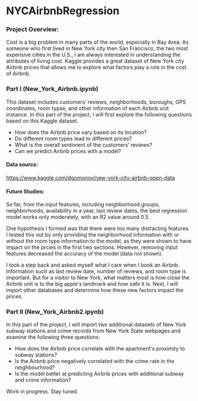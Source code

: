 # NYCAirbnbRegression
### Project Overview:
Cost is a big problem in many parts of the world, especially in Bay Area. As someone who first lived in New York city then San Francisco, the two most expensive cities in the U.S., I am always interested in understanding the attributes of living cost. Kaggle provides a great dataset of New York city Airbnb prices that allows me to explore what factors play a role in the cost of Airbnb.

### Part I (New_York_Airbnb.ipynb)
This dataset includes customers’ reviews, neighborhoods, boroughs, GPS coordinates, room typse, and other information of each Airbnb unit instance. In this part of the project, I will first explore the following questions based on this Kaggle dataset.

- How does the Airbnb price vary based on its location?
- Do different room types lead to different prices?
- What is the overall sentiment of the customers’ reviews?
- Can we predict Airbnb prices with a model?

#### Data source: 
https://www.kaggle.com/dgomonov/new-york-city-airbnb-open-data

#### Future Studies:
So far, from the input features, including neighborhood groups, neighborhoods, availability in a year, last review dates, the best regression model works only moderately, with an R2 value around 0.5. 

One hypothesis I formed was that there were too many distracting features. I tested this out by only providing the neighborhood information with or without the room type information to the model, as they were shown to have impact on the prcies in the first two sections. However, removing input features decreased the accuracy of the model (data not shown).

I took a step back and asked myself what I care when I book an Airbnb. Information such as last review date, number of reviews, and room type is important. But for a visitor to New York, what matters most is how close the Airbnb unit is to the big apple's landmark and how safe it is. Next, I will import other databases and determine how these new factors impact the prices. 

### Part II (New_York_Airbnb2.ipynb)
In this part of the project, I will import two additional datasets of New York subway stations and crime records from New York State webpages and examine the following three questions:

- How does the Airbnb price correlate with the apartment's proximity to subway stations?
- Is the Airbnb price negatively correlated with the crime rate in the neighbourhood?
- Is the model better at predicting Airbnb prices with additional subway and crime information?

Work in progress. Stay tuned. 
